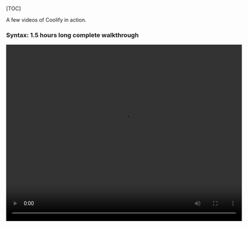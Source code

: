 [TOC]

A few videos of Coolify in action.

### Syntax: 1.5 hours long complete walkthrough

<video width="640" height="480" controls src="https://youtu.be/taJlPG82Ucw" />

### WebdevCody: 6 minutes quick overview

<video width="640" height="480" controls src="https://youtu.be/44uWIkGZ4W8" />

### Fireship video

<video width="640" height="480" controls src="https://youtu.be/SCIfWhAheVw" />

### MelkeyDev video

<video width="640" height="480" controls src="https://youtu.be/SANSysQlS18" />

